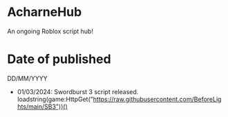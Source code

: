 # AcharneHub
An ongoing Roblox script hub!

# Date of published
DD/MM/YYYY
- 01/03/2024: Swordburst 3 script released.
 loadstring(game:HttpGet("https://raw.githubusercontent.com/BeforeLights/main/SB3"))()
